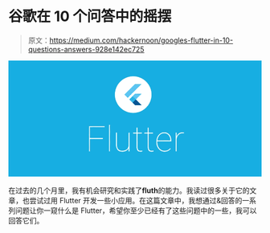 # 谷歌在 10 个问答中的摇摆

> 原文：<https://medium.com/hackernoon/googles-flutter-in-10-questions-answers-928e142ec725>

![](img/033640efa93c4e111bd62a53dbc15e36.png)

在过去的几个月里，我有机会研究和实践了**fluth**的能力。我读过很多关于它的文章，也尝试过用 Flutter 开发一些小应用。在这篇文章中，我想通过&回答的一系列问题让你一窥什么是 Flutter，希望你至少已经有了这些问题中的一些，我可以回答它们。